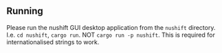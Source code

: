 ## Running

Please run the nushift GUI desktop application from the `nushift` directory. I.e. `cd nushift`, `cargo run`. NOT `cargo run -p nushift`. This is required for internationalised strings to work.
